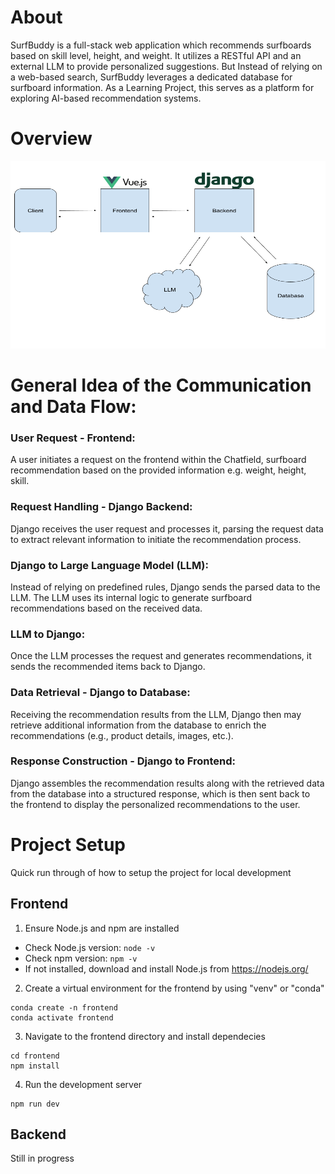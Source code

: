 # About

SurfBuddy is a full-stack web application which recommends surfboards based on skill level, height, and weight. It utilizes a RESTful API and an external LLM to provide personalized suggestions. But Instead of relying on a web-based search, SurfBuddy leverages a dedicated database for surfboard information. As a Learning Project, this serves as a platform for exploring AI-based recommendation systems.

# Overview

<img src="frontend/src/assets/Overview.png" width="600" height="300">

# General Idea of the Communication and Data Flow:

### User Request - Frontend:

A user initiates a request on the frontend within the Chatfield, surfboard recommendation based on the provided information e.g. weight, height, skill.

### Request Handling - Django Backend:

Django receives the user request and processes it, parsing the request data to extract relevant information to initiate the recommendation process.

### Django to Large Language Model (LLM):

Instead of relying on predefined rules, Django sends the parsed data to the LLM. The LLM uses its internal logic to generate surfboard recommendations based on the received data.

### LLM to Django:

Once the LLM processes the request and generates recommendations, it sends the recommended items back to Django.

### Data Retrieval - Django to Database:

Receiving the recommendation results from the LLM, Django then may retrieve additional information from the database to enrich the recommendations (e.g., product details, images, etc.).

### Response Construction - Django to Frontend:

Django assembles the recommendation results along with the retrieved data from the database into a structured response, which is then sent back to the frontend to display the personalized recommendations to the user.

# Project Setup

Quick run through of how to setup the project for local development

## Frontend

1. Ensure Node.js and npm are installed

- Check Node.js version: `node -v`
- Check npm version: `npm -v`
- If not installed, download and install Node.js from https://nodejs.org/

2. Create a virtual environment for the frontend by using "venv" or "conda"

```
conda create -n frontend
conda activate frontend
```

3. Navigate to the frontend directory and install dependecies

```
cd frontend
npm install
```

4. Run the development server

```
npm run dev
```

## Backend

Still in progress
